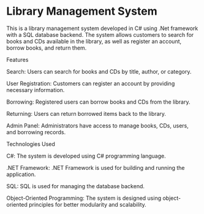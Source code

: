 # Library Management System


This is a library management system developed in C# using .Net framework with a SQL database backend. The system allows customers to search for books and CDs available in the library, as well as register an account, borrow books, and return them.



Features



Search: Users can search for books and CDs by title, author, or category.

User Registration: Customers can register an account by providing necessary information.

Borrowing: Registered users can borrow books and CDs from the library.

Returning: Users can return borrowed items back to the library.

Admin Panel: Administrators have access to manage books, CDs, users, and borrowing records.





Technologies Used


C#: The system is developed using C# programming language.

.NET Framework: .NET Framework is used for building and running the application.

SQL: SQL is used for managing the database backend.

Object-Oriented Programming: The system is designed using object-oriented principles for better modularity and scalability.

